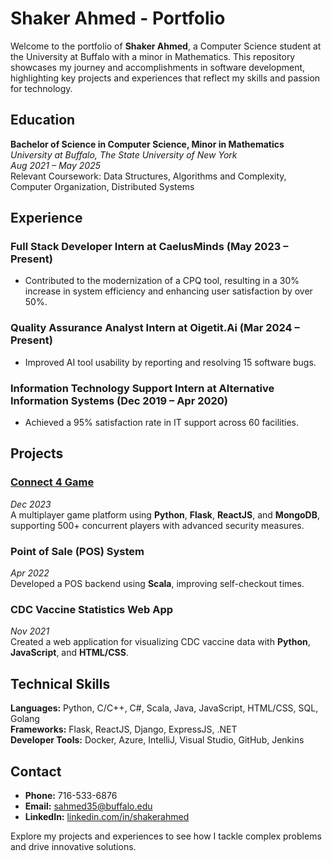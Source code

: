 # Shaker Ahmed - Portfolio

Welcome to the portfolio of **Shaker Ahmed**, a Computer Science student at the University at Buffalo with a minor in Mathematics. This repository showcases my journey and accomplishments in software development, highlighting key projects and experiences that reflect my skills and passion for technology.

## Education
**Bachelor of Science in Computer Science, Minor in Mathematics**  
*University at Buffalo, The State University of New York*  
*Aug 2021 – May 2025*  
Relevant Coursework: Data Structures, Algorithms and Complexity, Computer Organization, Distributed Systems

## Experience
### Full Stack Developer Intern at CaelusMinds (May 2023 – Present)
- Contributed to the modernization of a CPQ tool, resulting in a 30% increase in system efficiency and enhancing user satisfaction by over 50%.

### Quality Assurance Analyst Intern at Oigetit.Ai (Mar 2024 – Present)
- Improved AI tool usability by reporting and resolving 15 software bugs.

### Information Technology Support Intern at Alternative Information Systems (Dec 2019 – Apr 2020)
- Achieved a 95% satisfaction rate in IT support across 60 facilities.

## Projects
### [Connect 4 Game](https://github.com/Tasks312/Tasks-312Project)
*Dec 2023*  
A multiplayer game platform using **Python**, **Flask**, **ReactJS**, and **MongoDB**, supporting 500+ concurrent players with advanced security measures.

### Point of Sale (POS) System
*Apr 2022*  
Developed a POS backend using **Scala**, improving self-checkout times.

### CDC Vaccine Statistics Web App
*Nov 2021*  
Created a web application for visualizing CDC vaccine data with **Python**, **JavaScript**, and **HTML/CSS**.

## Technical Skills
**Languages:** Python, C/C++, C#, Scala, Java, JavaScript, HTML/CSS, SQL, Golang  
**Frameworks:** Flask, ReactJS, Django, ExpressJS, .NET  
**Developer Tools:** Docker, Azure, IntelliJ, Visual Studio, GitHub, Jenkins

## Contact
- **Phone:** 716-533-6876
- **Email:** [sahmed35@buffalo.edu](mailto:sahmed35@buffalo.edu)
- **LinkedIn:** [linkedin.com/in/shakerahmed](https://linkedin.com/in/shakerahmed)

Explore my projects and experiences to see how I tackle complex problems and drive innovative solutions.
